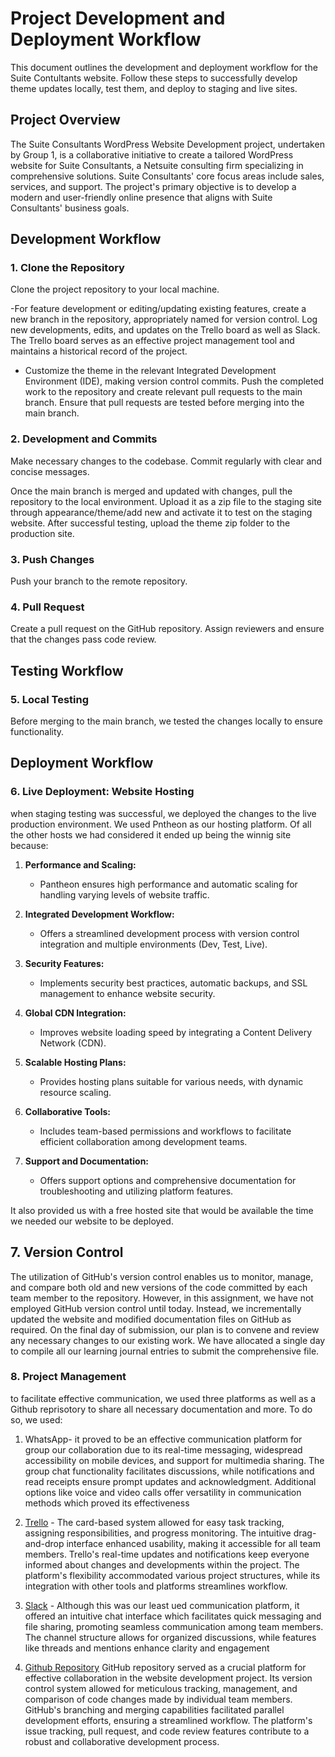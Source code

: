 
# Project Development and Deployment Workflow

This document outlines the development and deployment workflow for the Suite Contultants website. Follow these steps to successfully develop theme updates locally, test them, and deploy to staging and live sites.

## Project Overview

The Suite Consultants WordPress Website Development project, undertaken by Group 1, is a collaborative initiative to create a tailored WordPress website for Suite Consultants, a Netsuite consulting firm specializing in comprehensive solutions. Suite Consultants' core focus areas include sales, services, and support. The project's primary objective is to develop a modern and user-friendly online presence that aligns with Suite Consultants' business goals.

## Development Workflow

### 1. Clone the Repository

Clone the project repository to your local machine.

 -For feature development or editing/updating existing features, create a new branch in the repository, appropriately named for version control. Log new developments, edits, and updates on the Trello board as well as Slack. The Trello board serves as an effective project management tool and maintains a historical record of the project.

- Customize the theme in the relevant Integrated Development Environment (IDE), making version control commits. Push the completed work to the repository and create relevant pull requests to the main branch. Ensure that pull requests are tested before merging into the main branch.


### 2. Development and Commits

Make necessary changes to the codebase. Commit regularly with clear and concise messages.

 Once the main branch is merged and updated with changes, pull the repository to the local environment. Upload it as a zip file to the staging site through appearance/theme/add new and activate it to test on the staging website. After successful testing, upload the theme zip folder to the production site.

### 3. Push Changes

Push your branch to the remote repository.

### 4. Pull Request

Create a pull request on the GitHub repository. Assign reviewers and ensure that the changes pass code review.


## Testing Workflow

### 5. Local Testing

Before merging to the main branch, we tested the changes locally to ensure functionality.

## Deployment Workflow

### 6. Live Deployment: Website Hosting

when staging testing was successful, we deployed the changes to the live production environment. We used Pntheon as our hosting platform. Of all the other hosts we had considered it ended up being the winnig site because:
1. **Performance and Scaling:**
   - Pantheon ensures high performance and automatic scaling for handling varying levels of website traffic.

2. **Integrated Development Workflow:**
   - Offers a streamlined development process with version control integration and multiple environments (Dev, Test, Live).

3. **Security Features:**
   - Implements security best practices, automatic backups, and SSL management to enhance website security.

4. **Global CDN Integration:**
   - Improves website loading speed by integrating a Content Delivery Network (CDN).

5. **Scalable Hosting Plans:**
   - Provides hosting plans suitable for various needs, with dynamic resource scaling.

6. **Collaborative Tools:**
   - Includes team-based permissions and workflows to facilitate efficient collaboration among development teams.

7. **Support and Documentation:**
   - Offers support options and comprehensive documentation for troubleshooting and utilizing platform features.

It also provided us with a free hosted site that would be available the time we needed our website to be deployed.

## 7. Version Control
The utilization of GitHub's version control enables us to monitor, manage, and compare both old and new versions of the code committed by each team member to the repository. However, in this assignment, we have not employed GitHub version control until today. Instead, we incrementally updated the website and modified documentation files on GitHub as required. On the final day of submission, our plan is to convene and review any necessary changes to our existing work. We have allocated a single day to compile all our learning journal entries to submit the comprehensive file. 


### 8. Project Management
to facilitate effective communication, we used three platforms as well as a Github reprisotory to share all necessary documentation and more. To do so, we used:
1. WhatsApp- it proved to be an effective communication platform for group our collaboration due to its real-time messaging, widespread accessibility on mobile devices, and support for multimedia sharing. The group chat functionality facilitates discussions, while notifications and read receipts ensure prompt updates and acknowledgment. Additional options like voice and video calls offer versatility in communication methods which proved its effectiveness

2. [Trello](https://trello.com/b/4zz6bndF/cp3402-2023-group1) - The card-based system allowed for easy task tracking, assigning responsibilities, and progress monitoring. The intuitive drag-and-drop interface enhanced usability, making it accessible for all team members. Trello's real-time updates and notifications keep everyone informed about changes and developments within the project. The platform's flexibility accommodated various project structures, while its integration with other tools and platforms streamlines workflow. 

3. [Slack](https://app.slack.com/client/T06434CVC03/C063WHYJ2CW) - Although this was our least ued communication platform, it offered an intuitive chat interface which facilitates quick messaging and file sharing, promoting seamless communication among team members. The channel structure allows for organized discussions, while features like threads and mentions enhance clarity and engagement

4. [Github Repository](https://github.com/PraiseK/CmsGroup1-/tree/main)
GitHub repository served as a crucial platform for effective collaboration in the website development project. Its version control system allowed for meticulous tracking, management, and comparison of code changes made by individual team members. GitHub's branching and merging capabilities facilitated parallel development efforts, ensuring a streamlined workflow. The platform's issue tracking, pull request, and code review features contribute to a robust and collaborative development process. 





